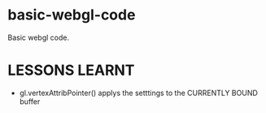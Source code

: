 # basic-webgl-code
Basic webgl code.

# LESSONS LEARNT
+ gl.vertexAttribPointer() applys the setttings to the CURRENTLY BOUND buffer
